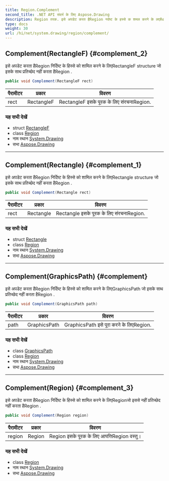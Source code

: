 ```yaml
---
title: Region.Complement
second_title: .NET API संदर्भ के लिए Aspose.Drawing
description: Region तरक. इसे अपडेट करत हैRegion नर्दष्ट के हस्से क शमल करने के लएRectangleF structure ज इसके सथ प्रतच्छेद नहं करत हैRegion .
type: docs
weight: 30
url: /hi/net/system.drawing/region/complement/
---
```

## Complement(RectangleF) {#complement_2}

इसे अपडेट करता हैRegion निर्दिष्ट के हिस्से को शामिल करने के लिएRectangleF structure जो इसके साथ प्रतिच्छेद नहीं करता हैRegion .

```csharp
public void Complement(RectangleF rect)
```

| पैरामीटर | प्रकार | विवरण |
| --- | --- | --- |
| rect | RectangleF | RectangleF इसके पूरक के लिए संरचनाRegion. |

### यह सभी देखें

* struct [RectangleF](../../rectanglef/)
* class [Region](../)
* नाम स्थान [System.Drawing](../../region/)
* सभा [Aspose.Drawing](../../../)

---

## Complement(Rectangle) {#complement_1}

इसे अपडेट करता हैRegion निर्दिष्ट के हिस्से को शामिल करने के लिएRectangle structure जो इसके साथ प्रतिच्छेद नहीं करता हैRegion .

```csharp
public void Complement(Rectangle rect)
```

| पैरामीटर | प्रकार | विवरण |
| --- | --- | --- |
| rect | Rectangle | Rectangle इसके पूरक के लिए संरचनाRegion. |

### यह सभी देखें

* struct [Rectangle](../../rectangle/)
* class [Region](../)
* नाम स्थान [System.Drawing](../../region/)
* सभा [Aspose.Drawing](../../../)

---

## Complement(GraphicsPath) {#complement}

इसे अपडेट करता हैRegion निर्दिष्ट के हिस्से को शामिल करने के लिएGraphicsPath जो इसके साथ प्रतिच्छेद नहीं करता हैRegion .

```csharp
public void Complement(GraphicsPath path)
```

| पैरामीटर | प्रकार | विवरण |
| --- | --- | --- |
| path | GraphicsPath | GraphicsPath इसे पूरा करने के लिएRegion. |

### यह सभी देखें

* class [GraphicsPath](../../../system.drawing.drawing2d/graphicspath/)
* class [Region](../)
* नाम स्थान [System.Drawing](../../region/)
* सभा [Aspose.Drawing](../../../)

---

## Complement(Region) {#complement_3}

इसे अपडेट करता हैRegion निर्दिष्ट के हिस्से को शामिल करने के लिएRegionजो इससे नहीं प्रतिच्छेद नहीं करता हैRegion .

```csharp
public void Complement(Region region)
```

| पैरामीटर | प्रकार | विवरण |
| --- | --- | --- |
| region | Region | Region इसके पूरक के लिए आपत्तिRegion वस्तु। |

### यह सभी देखें

* class [Region](../)
* नाम स्थान [System.Drawing](../../region/)
* सभा [Aspose.Drawing](../../../)


